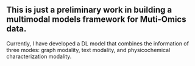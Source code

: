 ## This is just a preliminary work in building a multimodal models framework for Muti-Omics data.
Currently, I have developed a DL model that combines the information of three modes: graph modality, text modality, and physicochemical characterization modality.
